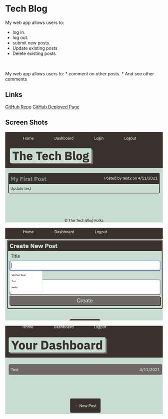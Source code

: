 # Tech Blog
My web app allows users to:
* log in.
* log out.
* submit new posts.
* Update existing posts
* Delete existing posts
<br>
<br>
My web app allows users to: 
* comment on other posts.
* And see other comments

## Links

[GitHub Repo](https://github.com/daveyrojo/tech-blogger)
[GitHub Deployed Page](https://daveyrojo.github.io/tech-blogger/)


## Screen Shots

![Home](./img/home.png)

![New Post](./img/newpost.png)

![Dashboard](./img/dashboard.png)